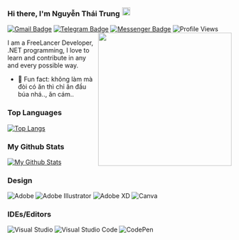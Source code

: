 ### Hi there, I'm Nguyễn Thái Trung <img src="https://camo.githubusercontent.com/c05b8e6f41e6e75b664d121f193fc3640f21b5f8ea0182efab1d2a8204e59caf/68747470733a2f2f62696f2e6c696e6b63646e2e746f2f696e73746162696f2e63632f7374617469632f696d616765732f6261636b2f747769747465725f69636f6e2e706e67" align="bottom" height="18" width="18" style="max-width: 100%; position: relative; left: 1px; top: -2px;">

[![Gmail Badge](https://img.shields.io/badge/-nguyenthaitrung30062005@gmail.com-c14438?style=flat&logo=Gmail&logoColor=white)](mailto:tnstudio16201@gmail.com "Connect via Email")
[![Telegram Badge](https://img.shields.io/badge/-@nguyenthaitrung-0088CC?style=flat&logo=Telegram&logoColor=white)](https://t.me/nguyenthaitrung "Contact on Telegram")
[![Messenger Badge](https://img.shields.io/badge/-Messenger-0078FF?style=flat&logo=Messenger&logoColor=white)](https://m.me/NguyenThaiTrungWriter "Connect on Facebook")
![Profile Views](https://komarev.com/ghpvc/?username=nguyenthaitrung&color=blue)
<a href="https://tienichmmo.net"><img src="https://raw.githubusercontent.com/abhisheknaiidu/abhisheknaiidu/master/code.gif" align="right" height="300" /></a>

I am a FreeLancer Developer, .NET programming, I love to learn and contribute in any and every possible way.

- 👾 Fun fact: không làm mà đòi có ăn thì chỉ ăn đầu búa nhá.., ăn cám..
<!--
 <details>
  <summary>Top Languages :computer:</summary>
  
  
  ----
  
</details> -->
### Top Languages
[![Top Langs](https://github-readme-stats.vercel.app/api/top-langs/?username=nguyenthaitrung&layout=compact&theme=dark)](https://github.com/nguyenthaitrung/nguyenthaitrung)

### My Github Stats

[![My Github Stats](https://github-readme-stats.vercel.app/api?username=nguyenthaitrung&show_icons=true&title_color=fff&icon_color=79ff97&text_color=9f9f9f&bg_color=151515)](https://github.com/nguyenthaitrung)

### Design
![Adobe](https://img.shields.io/badge/adobe-%23FF0000.svg?style=for-the-badge&logo=adobe&logoColor=white)
![Adobe Illustrator](https://img.shields.io/badge/adobeillustrator-%23FF9A00.svg?style=for-the-badge&logo=adobeillustrator&logoColor=white)
![Adobe XD](https://img.shields.io/badge/Adobe%20XD-470137?style=for-the-badge&logo=Adobe%20XD&logoColor=#FF61F6)
![Canva](https://img.shields.io/badge/Canva-%2300C4CC.svg?style=for-the-badge&logo=Canva&logoColor=white)

### IDEs/Editors
![Visual Studio](https://img.shields.io/badge/VisualStudio-5C2D91.svg?style=for-the-badge&logo=visual-studio&logoColor=white)
![Visual Studio Code](https://img.shields.io/badge/VisualStudioCode-0078d7.svg?style=for-the-badge&logo=visual-studio-code&logoColor=white)
![CodePen](https://img.shields.io/badge/CodePen-white?style=for-the-badge&logo=codepen&logoColor=black)

<!--<a href="https://tienichmmo.net/"><img src="https://github.com/samujjwaal/samujjwaal/raw/master/etc/coffee.png" align="right" height="275" /></a>-->
